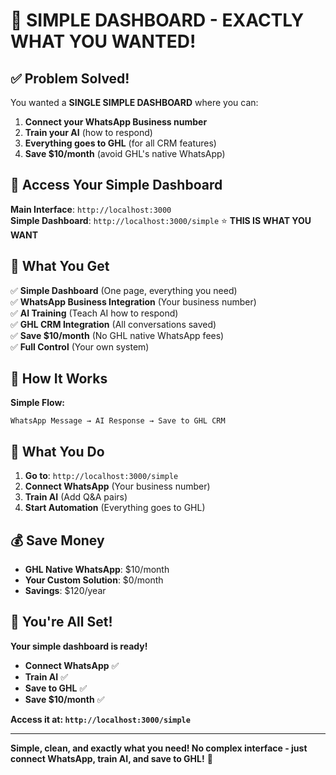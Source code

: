 # 🎯 **SIMPLE DASHBOARD - EXACTLY WHAT YOU WANTED!**

## ✅ **Problem Solved!**

You wanted a **SINGLE SIMPLE DASHBOARD** where you can:
1. **Connect your WhatsApp Business number**
2. **Train your AI** (how to respond)
3. **Everything goes to GHL** (for all CRM features)
4. **Save $10/month** (avoid GHL's native WhatsApp)

## 🚀 **Access Your Simple Dashboard**

**Main Interface**: `http://localhost:3000`  
**Simple Dashboard**: `http://localhost:3000/simple` ⭐ **THIS IS WHAT YOU WANT**

## 🎯 **What You Get**

✅ **Simple Dashboard** (One page, everything you need)  
✅ **WhatsApp Business Integration** (Your business number)  
✅ **AI Training** (Teach AI how to respond)  
✅ **GHL CRM Integration** (All conversations saved)  
✅ **Save $10/month** (No GHL native WhatsApp fees)  
✅ **Full Control** (Your own system)  

## 📱 **How It Works**

**Simple Flow:**
```
WhatsApp Message → AI Response → Save to GHL CRM
```

## 🔧 **What You Do**

1. **Go to**: `http://localhost:3000/simple`
2. **Connect WhatsApp** (Your business number)
3. **Train AI** (Add Q&A pairs)
4. **Start Automation** (Everything goes to GHL)

## 💰 **Save Money**

- **GHL Native WhatsApp**: $10/month
- **Your Custom Solution**: $0/month
- **Savings**: $120/year

## 🎉 **You're All Set!**

**Your simple dashboard is ready!**

- **Connect WhatsApp** ✅
- **Train AI** ✅  
- **Save to GHL** ✅
- **Save $10/month** ✅

**Access it at: `http://localhost:3000/simple`**

---

**Simple, clean, and exactly what you need! No complex interface - just connect WhatsApp, train AI, and save to GHL!** 🚀
